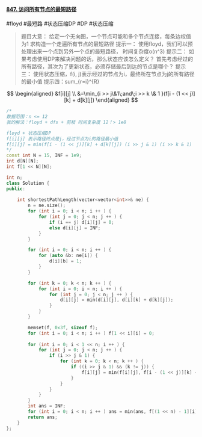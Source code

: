#### [847. 访问所有节点的最短路径](https://leetcode-cn.com/problems/shortest-path-visiting-all-nodes/)
#floyd #最短路 #状态压缩DP #DP #状态压缩 
> 题目大意：
> 	给定一个无向图，一个节点可能和多个节点连接，每条边权值为1
> 	求构造一个走遍所有节点的最短路径
> 提示一：
> 	使用floyd，我们可以预处理出来一个点到另外一个点的最短路径， 时间复杂度o(n^3)
> 提示二：
> 	如果考虑使用DP来解决问题的话，那么状态应该怎么定义？
> 	首先考虑经过的所有路径，其次为了更新状态，必须存储最后到达的节点是哪个？
> 提示三：
> 	使用状态压缩，f(i, j)表示经过的节点为i，最终所在节点为j的所有路径的最小值
> 提示四：sum_{r=i}^{R}

$$
\begin{aligned}
&f[i][j] \\ 
&=\min_{i >> j\&1\;and\;i >> k \& 1 }(f[i - (1 << j)][k] + d[k][j]) 
\end{aligned}
$$
~~~c++
/*
数据范围：n <= 12
我的解法：floyd + dfs + 剪枝 时间复杂度 12！> 1e8

floyd + 状态压缩DP
f[i][j] 表示路径终点是j，经过节点为i的路径最小值
f[i][j] = min(f[i - (1 << j)][k] + d[k][j]) (i >> j & 1) (i >> k & 1)
*/
const int N = 15, INF = 1e9;
int d[N][N];
int f[1 << N][N];

int n; 
class Solution {
public:
    
    int shortestPathLength(vector<vector<int>>& ne) {
        n = ne.size(); 
        for (int i = 0; i < n; i ++ ) {
            for (int j = 0; j < n; j ++ ) {
                if (i == j) d[i][j] = 0;
                else d[i][j] = INF;
            }
        }

        for (int i = 0; i < n; i ++ ) {
            for (auto &b: ne[i]) {
                d[i][b] = 1;
            }
        }

        for (int k = 0; k < n; k ++ ) {
            for (int i = 0; i < n; i ++ ) {
                for (int j = 0; j < n; j ++ ) {
                    d[i][j] = min(d[i][j], d[i][k] + d[k][j]);
                }
            }
        }

        memset(f, 0x3f, sizeof f);
        for (int i = 0; i < n; i ++ ) f[1 << i][i] = 0;
        
        for (int i = 0; i < 1 << n; i ++ ) {
            for (int j = 0; j < n; j ++ ) {
                if (i >> j & 1) {
                    for (int k = 0; k < n; k ++ ) {
                        if ((i >> j & 1) && (k != j)) {
                            f[i][j] = min(f[i][j], f[i - (1 << j)][k] + d[k][j]);
                        }
                    }
                }
            }
        }
        int ans = INF;
        for (int i = 0; i < n; i ++ ) ans = min(ans, f[(1 << n) - 1][i]);
        return ans; 
    }
};
~~~